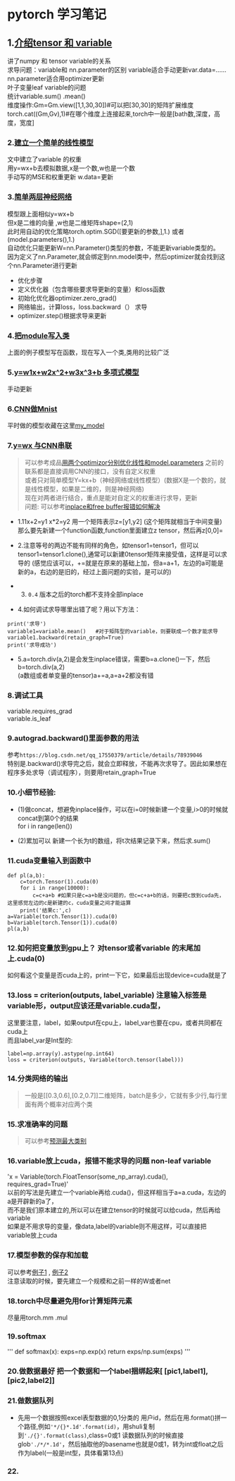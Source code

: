 # pytorch 学习笔记

## 1.[介绍tensor 和 variable](./chapter1.ipynb)  
讲了numpy 和 tensor  variable的关系    
求导问题：variable和 nn.parameter的区别 variable适合手动更新var.data=……     nn.parameter适合用optimizer更新  
叶子变量leaf variable的问题    
统计variable.sum()  .mean()  
维度操作:Gm=Gm.view([1,1,30,30])#可以把[30,30]的矩阵扩展维度   
torch.cat((Gm,Gv),1)#在哪个维度上连接起来,torch中一般是[bath数,深度，高度，宽度]

### 2.[建立一个简单的线性模型](./线性回归模型.py)  
文中建立了variable 的权重  
用y=wx+b去模拟数据,x是一个数,w也是一个数  
手动写的MSE和权重更新 w.data=更新  

### 3.[简单两层神经网络](./)  
模型跟上面相似y=wx+b  
但x是二维的向量 ,w也是二维矩阵shape=(2,1)  
此时用自动的优化策略torch.optim.SGD([要更新的参数,],1.)  或者(model.parameters(),1.)  
自动优化只能更新W=nn.Parameter()类型的参数，不能更新variable类型的。  
因为定义了nn.Parameter,就会绑定到nn.model类中，然后optimizer就会找到这个nn.Parameter进行更新  

- 优化步骤  
- 定义优化器（包含哪些要求导更新的变量）和loss函数  
- 初始化优化器optimizer.zero_grad()  
- 网络输出，计算loss，loss.backward（） 求导    
- optimizer.step()根据求导来更新  

### 4.[把module写入类](./神经网络(结构包在类里).py)  
上面的例子模型写在函数，现在写入一个类,类用的比较广泛  

### 5.[y=w1x+w2x^2+w3x^3+b 多项式模型](./线性多项式回归.py)  
手动更新  

### 6.[CNN做Mnist](./practical)  
平时做的模型收藏在这里[my_model](./practical/my_model.py)  

### 7.[y=wx 与CNN串联  ](./practical/cnn+WX.py)  
> 可以参考成品[用两个optimizor分别优化线性和model.parameters](./practical/experience1_adhd/main4.0.py)
> 之前的联系都是直接调用CNN的接口，没有自定义权重  
> 或者只对简单模型Y=kx+b（神经网络或线性模型）(数据X是一个数的，就是线性模型，如果是二维的，则是神经网络)    
> 现在对两者进行结合，重点是能对自定义的权重进行求导，更新    
> 问题:  可以参考[inplace和free buffer报错如何解决](./test_leaf.py)    
- 1.11x+2=y1  x*2=y2   用一个矩阵表示z=[y1,y2]   (这个矩阵就相当于中间变量)  
  那么要先新建一个function函数,function里面建立z tensor，然后再z[0,0]=   
- 2.注意等号的两边不能有同样的角色，如tensor1=tensor1，但可以tensor1=tensor1.clone(),通常可以新建0tensor矩阵来接受值，这样是可以求导的
 (感觉应该可以，+=就是在原来的基础上加，但a=a+1，左边的a可能是新的a，右边的是旧的，经过上面问题的实验，是可以的)
 
- 3. ``0.4`` 版本之后的torch都不支持全部inplace  
- 4.如何调试求导哪里出错了呢？用以下方法：

```
print('求导')   
variable1=variable.mean()   #对于矩阵型的variable，则要联成一个数才能求导  
variable1.backward(retain_graph=True)  
print('求导成功')   
```  
- 5.a=torch.div(a,2)是会发生inplace错误，需要b=a.clone()一下，然后b=torch.div(a,2)  
  (a数组或者单变量的tensor)a+=a,a=a+2都没有错  


### 8.调试工具
  variable.requires_grad  
  variable.is_leaf  
  
### 9.autograd.backward()里面参数的用法  
参考``https://blog.csdn.net/qq_17550379/article/details/78939046``  
特别是.backward()求导完之后，就会立即释放，不能再次求导了。因此如果想在程序多处求导（调试程序），则要用retain_graph=True  

### 10.小细节经验:  
- (1)做concat，想避免inplace操作，可以在i=0时候新建一个变量,i>0的时候就concat到第0个的结果  
for i in range(len())  

- (2)累加可以 新建一个长为t的数组，将t次结果记录下来，然后求.sum()  

### 11.cuda变量输入到函数中  
```
def pl(a,b):
	c=torch.Tensor(1).cuda(0)
	for i in range(10000):
		c=c+a+b #如果只是c=a+b是没问题的，但c=c+a+b的话，则要把c放到cuda先，这里感觉左边的c是新建的c，cuda变量之间才能运算  
	print('结果c:',c)  
a=Variable(torch.Tensor(1)).cuda(0)  
b=Variable(torch.Tensor(1)).cuda(0)  
pl(a,b)    
```   
### 12.如何把变量放到gpu上？  对tensor或者variable 的末尾加上.cuda(0)  
如何看这个变量是否cuda上的，print一下它，如果最后出现device=cuda就是了  
  
### 13.loss = criterion(outputs, label_variable)  注意输入标签是variable形，output应该还是variable.cuda型，  
这里要注意，label，如果output在cpu上，label_var也要在cpu，或者共同都在cuda上  
而且label_var是Int型的:  
```
label=np.array(y).astype(np.int64)  
loss = criterion(outputs, Variable(torch.tensor(label)))  
```

### 14.分类网络的输出  
> 一般是[[0.3,0.6],[0.2,0.7]]二维矩阵，batch是多少，它就有多少行,每行里面有两个概率对应两个类  

### 15.求准确率的问题
> 可以参考[预测最大类别](./预测最大类别.py)  
 
### 16.variable放上cuda，报错不能求导的问题 non-leaf variable  
'x = Variable(torch.FloatTensor(some_np_array).cuda(), requires_grad=True)'    
以前的写法是先建立一个variable再给.cuda()，但这样相当于a=a.cuda，左边的a是开辟新的a了，    
而不是我们原本建立的,所以可以在建立tensor的时候就可以给cuda，然后再给variable  
如果是不用求导的变量，像data,label的variable则不用这样，可以直接把variable放上cuda  


### 17.模型参数的保存和加载
可以参考[例子1](./保存权重例子.py) , [例子2](./保存读取权重.py)   
注意读取的时候，要先建立一个规模和之前一样的W或者net  

### 18.torch中尽量避免用for计算矩阵元素   
尽量用torch.mm  .mul   

### 19.softmax
'''
def softmax(x):
	exps=np.exp(x)
	return exps/np.sum(exps)
'''

### 20.做数据最好 把一个数据和一个label捆绑起来[ [pic1,label1],[pic2,label2]]  


### 21.做数据队列  
- 先用一个数据按照excel表型数据的0,1分类的 用户id，然后在用.format()拼一个路径,例如`'*/{}*.1d'.format(id)`，用shuli复制到`'./{}'.format(class)`,class=0或1
读数据队列的时候直接glob`'./*/*.1d'`，然后抽取他的basename也就是0或1，转为int或float之后作为label(一般是int型，具体看第13点)

### 22.








